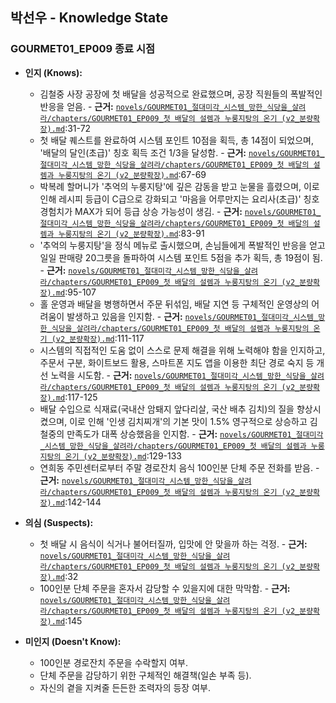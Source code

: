 ## 박선우 - Knowledge State

### GOURMET01_EP009 종료 시점

*   **인지 (Knows):**
    *   김철중 사장 공장에 첫 배달을 성공적으로 완료했으며, 공장 직원들의 폭발적인 반응을 얻음. - **근거:** [`novels/GOURMET01_절대미각_시스템_망한_식당을_살려라/chapters/GOURMET01_EP009_첫 배달의 설렘과 누룽지탕의 온기 (v2_분량확장).md`](novels/GOURMET01_절대미각_시스템_망한_식당을_살려라/chapters/GOURMET01_EP009_첫%20배달의%20설렘과%20누룽지탕의%20온기%20(v2_분량확장).md):31-72
    *   첫 배달 퀘스트를 완료하여 시스템 포인트 10점을 획득, 총 14점이 되었으며, '배달의 달인(초급)' 칭호 획득 조건 1/3을 달성함. - **근거:** [`novels/GOURMET01_절대미각_시스템_망한_식당을_살려라/chapters/GOURMET01_EP009_첫 배달의 설렘과 누룽지탕의 온기 (v2_분량확장).md`](novels/GOURMET01_절대미각_시스템_망한_식당을_살려라/chapters/GOURMET01_EP009_첫%20배달의%20설렘과%20누룽지탕의%20온기%20(v2_분량확장).md):67-69
    *   박복례 할머니가 '추억의 누룽지탕'에 깊은 감동을 받고 눈물을 흘렸으며, 이로 인해 레시피 등급이 C급으로 강화되고 '마음을 어루만지는 요리사(초급)' 칭호 경험치가 MAX가 되어 등급 상승 가능성이 생김. - **근거:** [`novels/GOURMET01_절대미각_시스템_망한_식당을_살려라/chapters/GOURMET01_EP009_첫 배달의 설렘과 누룽지탕의 온기 (v2_분량확장).md`](novels/GOURMET01_절대미각_시스템_망한_식당을_살려라/chapters/GOURMET01_EP009_첫%20배달의%20설렘과%20누룽지탕의%20온기%20(v2_분량확장).md):83-91
    *   '추억의 누룽지탕'을 정식 메뉴로 출시했으며, 손님들에게 폭발적인 반응을 얻고 일일 판매량 20그릇을 돌파하여 시스템 포인트 5점을 추가 획득, 총 19점이 됨. - **근거:** [`novels/GOURMET01_절대미각_시스템_망한_식당을_살려라/chapters/GOURMET01_EP009_첫 배달의 설렘과 누룽지탕의 온기 (v2_분량확장).md`](novels/GOURMET01_절대미각_시스템_망한_식당을_살려라/chapters/GOURMET01_EP009_첫%20배달의%20설렘과%20누룽지탕의%20온기%20(v2_분량확장).md):95-107
    *   홀 운영과 배달을 병행하면서 주문 뒤섞임, 배달 지연 등 구체적인 운영상의 어려움이 발생하고 있음을 인지함. - **근거:** [`novels/GOURMET01_절대미각_시스템_망한_식당을_살려라/chapters/GOURMET01_EP009_첫 배달의 설렘과 누룽지탕의 온기 (v2_분량확장).md`](novels/GOURMET01_절대미각_시스템_망한_식당을_살려라/chapters/GOURMET01_EP009_첫%20배달의%20설렘과%20누룽지탕의%20온기%20(v2_분량확장).md):111-117
    *   시스템의 직접적인 도움 없이 스스로 문제 해결을 위해 노력해야 함을 인지하고, 주문서 구분, 화이트보드 활용, 스마트폰 지도 앱을 이용한 최단 경로 숙지 등 개선 노력을 시도함. - **근거:** [`novels/GOURMET01_절대미각_시스템_망한_식당을_살려라/chapters/GOURMET01_EP009_첫 배달의 설렘과 누룽지탕의 온기 (v2_분량확장).md`](novels/GOURMET01_절대미각_시스템_망한_식당을_살려라/chapters/GOURMET01_EP009_첫%20배달의%20설렘과%20누룽지탕의%20온기%20(v2_분량확장).md):117-125
    *   배달 수입으로 식재료(국내산 암퇘지 앞다리살, 국산 배추 김치)의 질을 향상시켰으며, 이로 인해 '인생 김치찌개'의 기본 맛이 1.5% 영구적으로 상승하고 김철중의 만족도가 대폭 상승했음을 인지함. - **근거:** [`novels/GOURMET01_절대미각_시스템_망한_식당을_살려라/chapters/GOURMET01_EP009_첫 배달의 설렘과 누룽지탕의 온기 (v2_분량확장).md`](novels/GOURMET01_절대미각_시스템_망한_식당을_살려라/chapters/GOURMET01_EP009_첫%20배달의%20설렘과%20누룽지탕의%20온기%20(v2_분량확장).md):129-133
    *   연희동 주민센터로부터 주말 경로잔치 음식 100인분 단체 주문 전화를 받음. - **근거:** [`novels/GOURMET01_절대미각_시스템_망한_식당을_살려라/chapters/GOURMET01_EP009_첫 배달의 설렘과 누룽지탕의 온기 (v2_분량확장).md`](novels/GOURMET01_절대미각_시스템_망한_식당을_살려라/chapters/GOURMET01_EP009_첫%20배달의%20설렘과%20누룽지탕의%20온기%20(v2_분량확장).md):142-144

*   **의심 (Suspects):**
    *   첫 배달 시 음식이 식거나 불어터질까, 입맛에 안 맞을까 하는 걱정. - **근거:** [`novels/GOURMET01_절대미각_시스템_망한_식당을_살려라/chapters/GOURMET01_EP009_첫 배달의 설렘과 누룽지탕의 온기 (v2_분량확장).md`](novels/GOURMET01_절대미각_시스템_망한_식당을_살려라/chapters/GOURMET01_EP009_첫%20배달의%20설렘과%20누룽지탕의%20온기%20(v2_분량확장).md):32
    *   100인분 단체 주문을 혼자서 감당할 수 있을지에 대한 막막함. - **근거:** [`novels/GOURMET01_절대미각_시스템_망한_식당을_살려라/chapters/GOURMET01_EP009_첫 배달의 설렘과 누룽지탕의 온기 (v2_분량확장).md`](novels/GOURMET01_절대미각_시스템_망한_식당을_살려라/chapters/GOURMET01_EP009_첫%20배달의%20설렘과%20누룽지탕의%20온기%20(v2_분량확장).md):145

*   **미인지 (Doesn't Know):**
    *   100인분 경로잔치 주문을 수락할지 여부.
    *   단체 주문을 감당하기 위한 구체적인 해결책(일손 부족 등).
    *   자신의 곁을 지켜줄 든든한 조력자의 등장 여부.